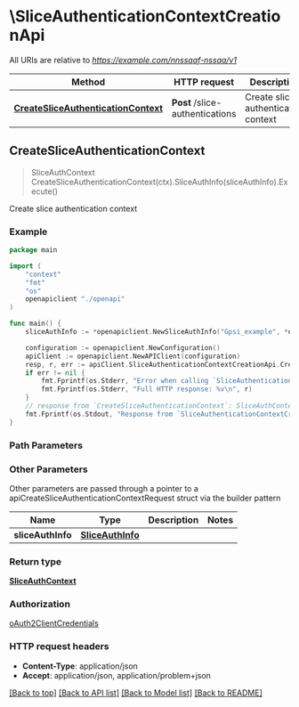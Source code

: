 # \SliceAuthenticationContextCreationApi

All URIs are relative to *https://example.com/nnssaaf-nssaa/v1*

Method | HTTP request | Description
------------- | ------------- | -------------
[**CreateSliceAuthenticationContext**](SliceAuthenticationContextCreationApi.md#CreateSliceAuthenticationContext) | **Post** /slice-authentications | Create slice authentication context



## CreateSliceAuthenticationContext

> SliceAuthContext CreateSliceAuthenticationContext(ctx).SliceAuthInfo(sliceAuthInfo).Execute()

Create slice authentication context

### Example

```go
package main

import (
    "context"
    "fmt"
    "os"
    openapiclient "./openapi"
)

func main() {
    sliceAuthInfo := *openapiclient.NewSliceAuthInfo("Gpsi_example", *openapiclient.NewSnssai(int32(123)), NullableString(123)) // SliceAuthInfo | 

    configuration := openapiclient.NewConfiguration()
    apiClient := openapiclient.NewAPIClient(configuration)
    resp, r, err := apiClient.SliceAuthenticationContextCreationApi.CreateSliceAuthenticationContext(context.Background()).SliceAuthInfo(sliceAuthInfo).Execute()
    if err != nil {
        fmt.Fprintf(os.Stderr, "Error when calling `SliceAuthenticationContextCreationApi.CreateSliceAuthenticationContext``: %v\n", err)
        fmt.Fprintf(os.Stderr, "Full HTTP response: %v\n", r)
    }
    // response from `CreateSliceAuthenticationContext`: SliceAuthContext
    fmt.Fprintf(os.Stdout, "Response from `SliceAuthenticationContextCreationApi.CreateSliceAuthenticationContext`: %v\n", resp)
}
```

### Path Parameters



### Other Parameters

Other parameters are passed through a pointer to a apiCreateSliceAuthenticationContextRequest struct via the builder pattern


Name | Type | Description  | Notes
------------- | ------------- | ------------- | -------------
 **sliceAuthInfo** | [**SliceAuthInfo**](SliceAuthInfo.md) |  | 

### Return type

[**SliceAuthContext**](SliceAuthContext.md)

### Authorization

[oAuth2ClientCredentials](../README.md#oAuth2ClientCredentials)

### HTTP request headers

- **Content-Type**: application/json
- **Accept**: application/json, application/problem+json

[[Back to top]](#) [[Back to API list]](../README.md#documentation-for-api-endpoints)
[[Back to Model list]](../README.md#documentation-for-models)
[[Back to README]](../README.md)

